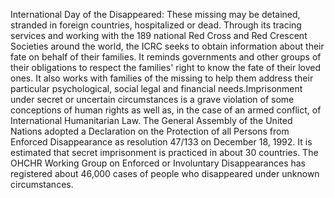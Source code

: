International Day of the Disappeared: These missing may be detained, stranded in foreign countries, hospitalized or dead.  Through its tracing services and working with the 189 national Red Cross and Red Crescent Societies around the world, the ICRC seeks to obtain information about their fate on behalf of their families.   It reminds governments and other groups of their obligations to respect the families' right to know the fate of their loved ones.  It also works with families of the missing to help them address their particular psychological, social legal and financial needs.Imprisonment under secret or uncertain circumstances is a grave violation of some conceptions of human rights as well as, in the case of an armed conflict, of International Humanitarian Law. The General Assembly of the United Nations adopted a Declaration on the Protection of all Persons from Enforced Disappearance as resolution 47/133 on December 18, 1992. It is estimated that secret imprisonment is practiced in about 30 countries. The OHCHR Working Group on Enforced or Involuntary Disappearances has registered about 46,000 cases of people who disappeared under unknown circumstances.
